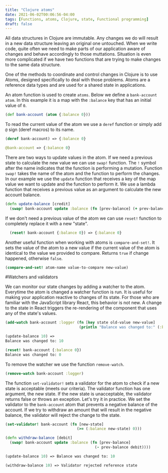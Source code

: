 ```yaml
---
title: "Clojure atoms"
date: 2021-06-02T00:06:56-04:00
tags: [Functions, atoms, Clojure, state, Functional programming]
draft: false
---
```


All data structures in Clojure are immutable. Any changes we do will result in a new data structure leaving an original one untouched. When we write code, quite often we need to make parts of our application aware of changes and behave accordingly to those muttations. Situation is even more complicated if we have two functions that are trying to make changes to the same data structure.

One of the methods to coordinate and control changes in Clojure is to use Atoms, designed specifically to deal with those problems. Atoms are a reference data types and are used for a shared state in applications.

An atom function is used to create `atoms`. Below we define a `bank-account` `atom`. In this example it is a map with the `:balance` key that has an initial value of `0`.
```clojure
(def bank-account (atom {:balance 0}))
```
To read the current value of the atom we use a `deref` function or simply add `@` sign (deref macros) to its name.
```clojure
(deref bank-account) => {:balance 0}

@bank-account => {:balance 0}
```
There are two ways to update values in the atom. If we need a previous state to calculate the new value we can use `swap!` function. The `!` symbol after the name indicates that the function is performing a mutation. Function `swap!` takes the name of the atom and the function to perform the changes. In our example we use the `update` function that receives a key of the map value we want to update and the function to perform it. We use a lambda function that receives a previous value as an argument to calculate the new account balance.

```clojure
(defn update-balance [credit]
  (swap! bank-account update :balance (fn [prev-balance] (+ prev-balance credit))))
```

If we don't need a previous value of the atom we can use `reset!` function to completely replace it with a new "state".

```clojure
  (reset! bank-account {:balance 0}) => {:balance 0}
```

Another useful function when working with atoms is `compare-and-set!`. It sets the value of the atom to a new value if the current value of the atom is identical to the value we provided to compare. Returns `true` if change happened, otherwise `false`.

```clojure
(compare-and-set! atom-name value-to-compare new-value)
```

#Watchers and validators

We can monitor our state changes by adding a watcher to the atom. Everytime the atom is changed a watcher function is run. It is useful for making your application reactive to changes of its state.
For those who are familiar with the JavaScript library React, this behavior is not new. A change to the state in React triggers the re-rendering of the component that uses any of the state's values.

```clojure
(add-watch bank-account :logger (fn [key state old-value new-value]
                                 (println "Balance was changed to:" (:balance new-value))))

(update-balance 10) =>
Balance was changed to: 10

(reset! bank-account {:balance 0})
Balance was changed to: 0
```

To remove the watcher we use the function `remove-watch`.

```clojure
(remove-watch bank-account :logger)
```

The function `set-validator!` sets a validator for the atom to check if a new state is acceptable (meets our criteria). The validator function has one argument, the new state. If the new state is unacceptable, the validator returns false or throws an exception. Let's try it in practice. We set the validator to the `bank-account` atom that prevents a negative balance of the account. If we try to withdraw an amount that will result in the negative balance, the validator will reject the change to the state.

```clojure
(set-validator! bank-account (fn [new-state]
                                (>= (:balance new-state) 0)))

(defn withdraw-balance [debit]
  (swap! bank-account update :balance (fn [prev-balance] 
                                        (- prev-balance debit))))

(update-balance 10) => Balance was changed to: 10

(withdraw-balance 10) => Validator rejected reference state
```
